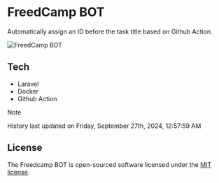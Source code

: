 # FreedCamp BOT

Automatically assign an ID before the task title based on Github Action.

![FreedCamp BOT](https://repository-images.githubusercontent.com/737932867/7d34798b-2680-471c-b089-a78a718d3d6a)

## Tech

- Laravel
- Docker
- Github Action

> [!NOTE]  
> History last updated on Friday, September 27th, 2024, 12:57:59 AM

## License

The Freedcamp BOT is open-sourced software licensed under the [MIT license](https://opensource.org/licenses/MIT).
